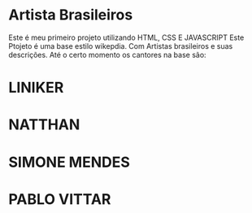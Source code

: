 # Artista Brasileiros


Este é meu primeiro projeto utilizando HTML, CSS E JAVASCRIPT
Este Ptojeto é uma base estilo wikepdia. Com Artistas brasileiros e suas descrições.
Até o certo momento os cantores na base são:

# LINIKER
# NATTHAN
# SIMONE MENDES
# PABLO VITTAR
